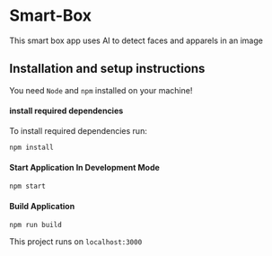 # Smart-Box
This smart box app uses AI to detect faces and apparels in an image

## Installation and setup instructions
You need ```Node``` and ```npm``` installed on your machine!

#### install required dependencies
To install required dependencies run:

```npm install```

#### Start Application In Development Mode 

```npm start```

#### Build Application 

```npm run build```


This project runs on ```localhost:3000```


